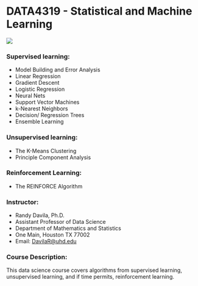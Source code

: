 # DATA4319 - Statistical and Machine Learning

![](https://miro.medium.com/max/2244/0*IT9aLhgbOVDkMNKM)


### Supervised learning:
- Model Building and Error Analysis
- Linear Regression
- Gradient Descent
- Logistic Regression
- Neural Nets
- Support Vector Machines
- k-Nearest Neighbors
- Decision/ Regression Trees
- Ensemble Learning


### Unsupervised learning: 
- The K-Means Clustering 
- Principle Component Analysis

### Reinforcement Learning:
- The REINFORCE Algorithm 

### Instructor:
- Randy Davila, Ph.D.
- Assistant Professor of Data Science
- Department of Mathematics and Statistics
- One Main, Houston TX 77002
- Email: DavilaR@uhd.edu

### Course Description:

This data science course covers algorithms from supervised learning, unsupervised learning, and if time permits, reinforcement learning.
